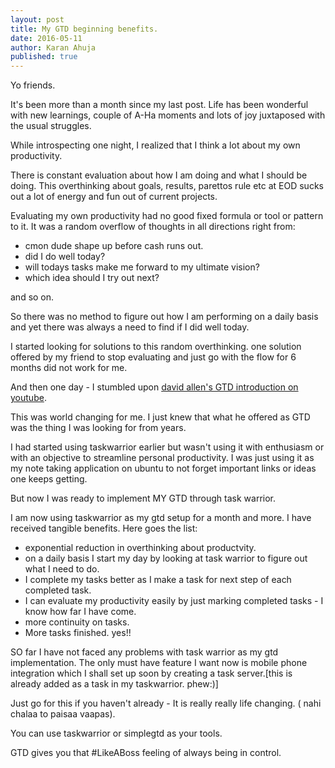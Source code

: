 ```yaml
---
layout: post
title: My GTD beginning benefits.
date: 2016-05-11
author: Karan Ahuja
published: true
---
```


Yo friends.

It's been more than a month since my last post.
Life has been wonderful with new learnings, couple of A-Ha moments and 
lots of joy juxtaposed with the usual struggles.

While introspecting one night, I realized
that I think a lot about my own productivity.

There is constant  evaluation about  how I am doing and what I should be doing.
This overthinking about goals, results, parettos rule etc at EOD
sucks out a lot of energy and fun out of current projects.

Evaluating my own productivity had no good fixed formula or tool or pattern to it.
It was a random overflow of thoughts in all directions right from:

* cmon dude shape up before cash runs out. 
* did I do well today?
* will todays tasks make me forward to my ultimate vision?
* which idea should I try out next?

and so on.

So there was no method to figure out how I am performing on a daily basis
and yet 
there was always a need to find if I did well today.

I started looking for solutions to this random overthinking.
one solution offered by my friend to stop evaluating and just go with the flow for 6 months 
did not work for me.

And then one day - I stumbled upon [david allen's GTD introduction 
on youtube](https://www.youtube.com/watch?v=CHxhjDPKfbY).

This was world changing for me.
I just knew that what he offered as GTD was the thing I was looking for
from years.

I had started using taskwarrior earlier but wasn't using it with enthusiasm or with an objective to streamline
personal productivity.
I was just using it as my note taking application on ubuntu to not forget important
links or ideas one keeps getting.

But now I was ready to implement MY GTD through task warrior.

I am now using taskwarrior as my gtd setup for a month and more.
I have received tangible benefits.
Here goes the list:
 
*    exponential reduction in overthinking about productvity.
*   on a daily basis I start my day by looking at task warrior to figure out what I need to do.
*   I complete my tasks better as I make a task for next step of each completed task.
*   I can evaluate my productivity easily by just marking completed tasks - I know how far I have come.
*   more continuity on tasks.
*   More tasks finished. yes!!

SO far I have not faced any problems with task warrior as my gtd implementation.
The only must have feature I want now is mobile phone integration which I shall set up soon
by creating a task server.[this is already added as a task in my taskwarrior. phew:)]

Just go for this if you haven't already - It is really really life changing.
( nahi chalaa to paisaa vaapas).

You can use taskwarrior or simplegtd as your tools.

GTD gives you that #LikeABoss feeling of always being in control.


